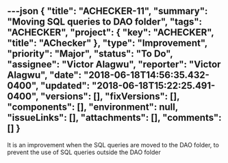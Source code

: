---json
{
  "title": "ACHECKER-11",
  "summary": "Moving SQL queries to DAO folder",
  "tags": "ACHECKER",
  "project": {
    "key": "ACHECKER",
    "title": "AChecker"
  },
  "type": "Improvement",
  "priority": "Major",
  "status": "To Do",
  "assignee": "Victor Alagwu",
  "reporter": "Victor Alagwu",
  "date": "2018-06-18T14:56:35.432-0400",
  "updated": "2018-06-18T15:22:25.491-0400",
  "versions": [],
  "fixVersions": [],
  "components": [],
  "environment": null,
  "issueLinks": [],
  "attachments": [],
  "comments": []
}
---
It is an improvement when the SQL queries are moved to the DAO folder, to prevent the use of SQL queries outside the DAO folder

        